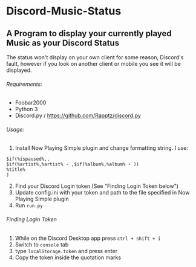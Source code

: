 # Discord-Music-Status
## A Program to display your currently played Music as your Discord Status

The status won't display on your own client for some reason, Discord's fault, however if you look on another client or mobile you see it will be displayed.

###### Requirements:
- Foobar2000
- Python 3
- Discord.py / https://github.com/Rapptz/discord.py

###### Usage:
1. Install Now Playing Simple plugin and change formatting string. I use:
```
$if(%ispaused%,,
$if(%artist%,%artist% - ,$if(%album%,%album% - ))
%title%
)
``` 
2. Find your Discord Login token (See "Finding Login Token below")
3. Update config.ini with your token and path to the file specified in Now Playing Simple plugin 
4. Run `run.py`

###### Finding Login Token
1. While on the Discord Desktop app press `ctrl + shift + i`
2. Switch to `console` tab
3. type `localStorage.token` and press enter
4. Copy the token inside the quotation marks
